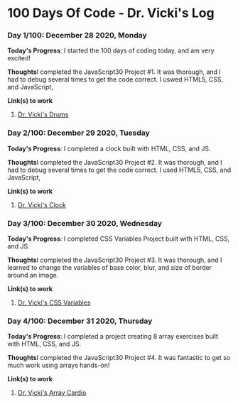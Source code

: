 # 100 Days Of Code - Dr. Vicki's Log

### Day 1/100: December 28 2020, Monday
**Today's Progress**: I started the 100 days of coding today, and am very excited!

**Thoughts**I completed the JavaScript30 Project #1. It was thorough, and I had to debug several times to get the code correct. I uswed HTML5, CSS, and JavaScript,

**Link(s) to work**
1. [Dr. Vicki's Drums](https://github.com/DrVicki/Dr_Vickis_Drums)

### Day 2/100: December 29 2020, Tuesday
**Today's Progress**: I completed a clock built with HTML, CSS, and JS.

**Thoughts**I completed the JavaScript30 Project #2. It was thorough, and I had to debug several times to get the code correct. I used HTML5, CSS, and JavaScript,

**Link(s) to work**
1. [Dr. Vicki's Clock](https://github.com/DrVicki/Dr-Vickis-Clock)

### Day 3/100: December 30 2020, Wednesday
**Today's Progress**: I completed CSS Variables Project built with HTML, CSS, and JS.

**Thoughts**I completed the JavaScript30 Project #3. It was thorough, and I learned to change the variables of base color, blur, and size of border around an image.

**Link(s) to work**
1. [Dr. Vicki's CSS Variables](https://github.com/DrVicki/Dr-Vickis-CSS-Variables)

### Day 4/100: December 31 2020, Thursday
**Today's Progress**: I completed a project creating 8 array exercises built with HTML, CSS, and JS.

**Thoughts**I completed the JavaScript30 Project #4. It was fantastic to get so much work using arrays hands-on!

**Link(s) to work**
1. [Dr. Vicki's Array Cardio](https://github.com/DrVicki/Dr-Vickis-Array-Cardio)
